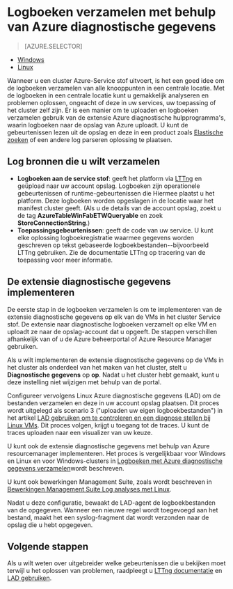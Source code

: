 <properties
   pageTitle="Logboeken verzamelen met behulp van Linux Azure diagnostisch hulpprogramma | Microsoft Azure"
   description="In dit artikel wordt beschreven hoe voor het instellen van Azure diagnostische hulpprogramma's voor het verzamelen van Logboeken vanaf een Service stof Linux-cluster uitvoert in Azure wordt aangegeven."
   services="service-fabric"
   documentationCenter=".net"
   authors="mani-ramaswamy"
   manager="timlt"
   editor=""/>

<tags
   ms.service="service-fabric"
   ms.devlang="dotNet"
   ms.topic="article"
   ms.tgt_pltfrm="NA"
   ms.workload="NA"
   ms.date="09/28/2016"
   ms.author="subramar"/>


# <a name="collect-logs-by-using-azure-diagnostics"></a>Logboeken verzamelen met behulp van Azure diagnostische gegevens

> [AZURE.SELECTOR]
- [Windows](service-fabric-diagnostics-how-to-setup-wad.md)
- [Linux](service-fabric-diagnostics-how-to-setup-lad.md)

Wanneer u een cluster Azure-Service stof uitvoert, is het een goed idee om de logboeken verzamelen van alle knooppunten in een centrale locatie. Met de logboeken in een centrale locatie kunt u gemakkelijk analyseren en problemen oplossen, ongeacht of deze in uw services, uw toepassing of het cluster zelf zijn. Er is een manier om te uploaden en logboeken verzamelen gebruik van de extensie Azure diagnostische hulpprogramma's, waarin logboeken naar de opslag van Azure uploadt. U kunt de gebeurtenissen lezen uit de opslag en deze in een product zoals [Elastische zoeken](service-fabric-diagnostic-how-to-use-elasticsearch.md) of een andere log parseren oplossing te plaatsen.

## <a name="log-sources-that-you-might-want-to-collect"></a>Log bronnen die u wilt verzamelen
- **Logboeken aan de service stof**: geeft het platform via [LTTng](http://lttng.org) en geüpload naar uw account opslag. Logboeken zijn operationele gebeurtenissen of runtime-gebeurtenissen die Hiermee plaatst u het platform. Deze logboeken worden opgeslagen in de locatie waar het manifest cluster geeft. (Als u de details van de account opslag, zoekt u de tag **AzureTableWinFabETWQueryable** en zoek **StoreConnectionString**.)
- **Toepassingsgebeurtenissen**: geeft de code van uw service. U kunt elke oplossing logboekregistratie waarmee gegevens worden geschreven op tekst gebaseerde logboekbestanden--bijvoorbeeld LTTng gebruiken. Zie de documentatie LTTng op tracering van de toepassing voor meer informatie.  


## <a name="deploy-the-diagnostics-extension"></a>De extensie diagnostische gegevens implementeren
De eerste stap in de logboeken verzamelen is om te implementeren van de extensie diagnostische gegevens op elk van de VMs in het cluster Service stof. De extensie naar diagnostische logboeken verzamelt op elke VM en uploadt ze naar de opslag-account dat u opgeeft. De stappen verschillen afhankelijk van of u de Azure beheerportal of Azure Resource Manager gebruiken.

Als u wilt implementeren de extensie diagnostische gegevens op de VMs in het cluster als onderdeel van het maken van het cluster, stelt u **Diagnostische gegevens** op **op**. Nadat u het cluster hebt gemaakt, kunt u deze instelling niet wijzigen met behulp van de portal.

Configureer vervolgens Linux Azure diagnostische gegevens (LAD) om de bestanden verzamelen en deze in uw account opslag plaatsen. Dit proces wordt uitgelegd als scenario 3 ("uploaden uw eigen logboekbestanden") in het artikel [LAD gebruiken om te controleren en een diagnose stellen bij Linux VMs](../virtual-machines/virtual-machines-linux-classic-diagnostic-extension.md). Dit proces volgen, krijgt u toegang tot de traces. U kunt de traces uploaden naar een visualizer van uw keuze.

U kunt ook de extensie diagnostische gegevens met behulp van Azure resourcemanager implementeren. Het proces is vergelijkbaar voor Windows en Linux en voor Windows-clusters in [Logboeken met Azure diagnostische gegevens verzamelen](service-fabric-diagnostics-how-to-setup-wad.md)wordt beschreven.

U kunt ook bewerkingen Management Suite, zoals wordt beschreven in [Bewerkingen Management Suite Log analyses met Linux](https://blogs.technet.microsoft.com/hybridcloud/2016/01/28/operations-management-suite-log-analytics-with-linux/).

Nadat u deze configuratie, bewaakt de LAD-agent de logboekbestanden van de opgegeven. Wanneer een nieuwe regel wordt toegevoegd aan het bestand, maakt het een syslog-fragment dat wordt verzonden naar de opslag die u hebt opgegeven.


## <a name="next-steps"></a>Volgende stappen
Als u wilt weten over uitgebreider welke gebeurtenissen die u bekijken moet terwijl u het oplossen van problemen, raadpleegt u [LTTng documentatie](http://lttng.org/docs) en [LAD gebruiken](../virtual-machines/virtual-machines-linux-classic-diagnostic-extension.md).
